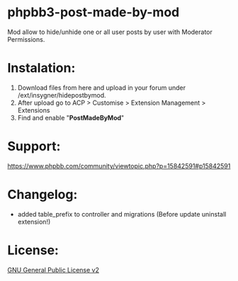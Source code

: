 # phpbb3-post-made-by-mod
Mod allow to hide/unhide one or all user posts by user with Moderator Permissions.

# Instalation:
1. Download files from here and upload in your forum under /ext/insygner/hidepostbymod.
2. After upload go to ACP > Customise > Extension Management > Extensions
3. Find and enable "**PostMadeByMod**"

# Support:
https://www.phpbb.com/community/viewtopic.php?p=15842591#p15842591

# Changelog:
- added table_prefix to controller and migrations (Before update uninstall extension!)

# License:
[GNU General Public License v2](http://opensource.org/licenses/gpl-2.0.php)
